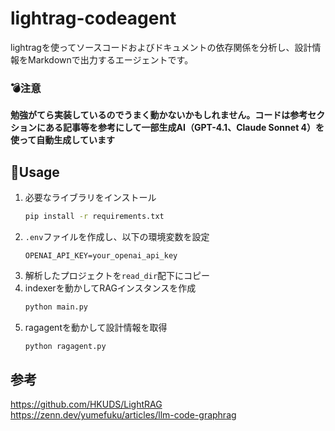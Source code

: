 # lightrag-codeagent

lightragを使ってソースコードおよびドキュメントの依存関係を分析し、設計情報をMarkdownで出力するエージェントです。

### 💣️注意
**勉強がてら実装しているのでうまく動かないかもしれません。コードは参考セクションにある記事等を参考にして一部生成AI（GPT-4.1、Claude Sonnet 4）を使って自動生成しています**

## 🚀Usage

1. 必要なライブラリをインストール
    ```bash
    pip install -r requirements.txt
    ```
1. `.env`ファイルを作成し、以下の環境変数を設定
    ```env
    OPENAI_API_KEY=your_openai_api_key
    ```
1. 解析したプロジェクトを`read_dir`配下にコピー
1. indexerを動かしてRAGインスタンスを作成
    ```bash
    python main.py
    ```
1. ragagentを動かして設計情報を取得
    ```bash
    python ragagent.py
    ```

## 参考
https://github.com/HKUDS/LightRAG
https://zenn.dev/yumefuku/articles/llm-code-graphrag